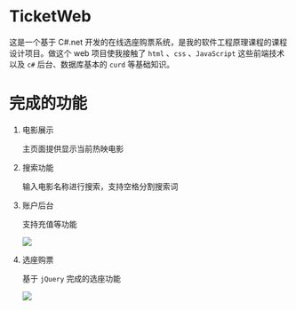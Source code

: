 # TicketWeb

这是一个基于 C#.net 开发的在线选座购票系统，是我的软件工程原理课程的课程设计项目。做这个 web 项目使我接触了 `html` 、`css` 、`JavaScript` 这些前端技术以及 `c#` 后台、数据库基本的 `curd` 等基础知识。

# 完成的功能

1. 电影展示

   主页面提供显示当前热映电影

2. 搜索功能

   输入电影名称进行搜索，支持空格分割搜索词

3. 账户后台

   支持充值等功能

   ![](http://psw.life/imgCloud/img/GIF_2019-12-20_12-25-53.gif)

4. 选座购票

   基于 `jQuery` 完成的选座功能

   ![](http://psw.life/imgCloud/img/GIF_2019-12-20_12-13-22.gif)

